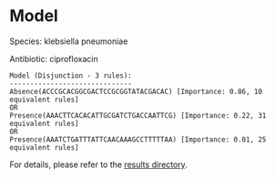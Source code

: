
# Model

Species: klebsiella pneumoniae

Antibiotic: ciprofloxacin

```
Model (Disjunction - 3 rules):
------------------------------
Absence(ACCCGCACGGCGACTCCGCGGTATACGACAC) [Importance: 0.86, 10 equivalent rules]
OR
Presence(AAACTTCACACATTGCGATCTGACCAATTCG) [Importance: 0.22, 31 equivalent rules]
OR
Presence(AAATCTGATTTATTCAACAAAGCCTTTTTAA) [Importance: 0.01, 25 equivalent rules]

```

For details, please refer to the [results directory](../../../../../results/scm_b/klebsiella+pneumoniae/ciprofloxacin/repeat_0/).

